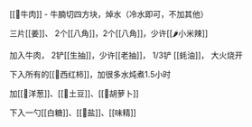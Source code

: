 [[🥩牛肉]] - 牛腩切四方块，焯水（冷水即可，不加其他）

三片[[姜]]、 2个[[八角]]，2个[[八角]]，少许[[🌶小米辣]]

加入牛肉， 2铲[[生抽]]，少许[[老抽]]， 1/3铲 [[蚝油]]， 大火烧开

下入所有的[[🍅西红柿]]，加很多水炖煮1.5小时


加[[🧅洋葱]]、[[🥔土豆]]、[[🥕胡萝卜]]

下入一勺[[白糖]]、[[🧂盐]]、[[味精]]

